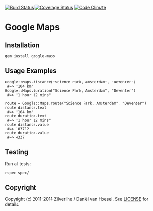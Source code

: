 [![Build Status](https://travis-ci.org/zilverline/google-maps.svg?branch=master)](https://travis-ci.org/zilverline/google-maps)
[![Coverage Status](https://coveralls.io/repos/zilverline/google-maps/badge.svg)](https://coveralls.io/r/zilverline/google-maps)
[![Code Climate](https://codeclimate.com/repos/55671579695680044d01e0ac/badges/8f4d88f30585847e4fcf/gpa.svg)](https://codeclimate.com/repos/55671579695680044d01e0ac/feed)

Google Maps
====================

Installation
------------
	gem install google-maps

Usage Examples
--------------
	Google::Maps.distance("Science Park, Amsterdam", "Deventer")
	 #=> "104 km"
	Google::Maps.duration("Science Park, Amsterdam", "Deventer")
	 #=> "1 hour 12 mins"
  
	route = Google::Maps.route("Science Park, Amsterdam", "Deventer")
	route.distance.text
	 #=> "104 km"
	route.duration.text
	 #=> "1 hour 12 mins"
	route.distance.value
	 #=> 103712
	route.duration.value
	 #=> 4337

Testing
-------
Run all tests:

	rspec spec/

Copyright
---------
Copyright (c) 2011-2014 Zilverline / Daniël van Hoesel.
See [LICENSE](https://github.com/zilverline/google-maps/blob/master/LICENSE.mkd) for details.
